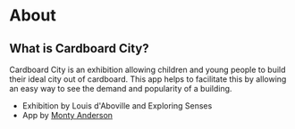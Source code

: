 # About

## What is Cardboard City?

Cardboard City is an exhibition allowing children and young people to build their ideal city out of cardboard. This app helps to facilitate this by allowing an easy way to see the demand and popularity of a building.

* Exhibition by Louis d'Aboville and Exploring Senses
* App by [Monty Anderson](http://montyanderson.net)
